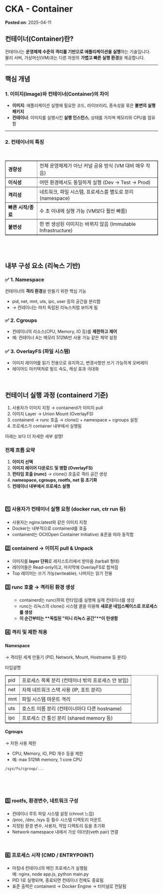 # CKA - Container
**Posted on**: 2025-04-11

<h2>컨테이너(Container)란?</h2>
<p>컨테이너는 <b>운영체제 수준의 격리를 기반으로 애플리케이션을 실행</b>하는 기술입니다.<br />물리 서버, 가상머신(VM)과는 다른 차원의 <b>가볍고 빠른 실행 환경</b>을 제공합니다.</p>
<hr />
<h2>  핵심 개념</h2>
<h3>1. <b>이미지(Image)와 컨테이너(Container)의 차이</b></h3>
<ul>
<li><b>이미지</b>: 애플리케이션 실행에 필요한 코드, 라이브러리, 종속성을 묶은 <b>불변의 실행 패키지</b></li>
<li><b>컨테이너</b>: 이미지를 실행시킨 <b>실행 인스턴스</b>, 상태를 가지며 메모리와 CPU를 점유함</li>
</ul>
<hr />
<h3>2. <b>컨테이너의 특징</b></h3>
<div><br />
<table border="1" style="border-collapse: collapse; width: 100%;">
<tbody>
<tr>
<td><b>경량성</b></td>
<td>전체 운영체제가 아닌 커널 공유 방식 (VM 대비 매우 작음)</td>
</tr>
<tr>
<td><b>이식성</b></td>
<td>어떤 환경에서도 동일하게 실행 (Dev &rarr; Test &rarr; Prod)</td>
</tr>
<tr>
<td><b>격리성</b></td>
<td>네트워크, 파일 시스템, 프로세스를 별도로 분리 (namespace)</td>
</tr>
<tr>
<td><b>빠른 시작/종료</b></td>
<td>수 초 이내에 실행 가능 (VM보다 훨씬 빠름)</td>
</tr>
<tr>
<td><b>불변성</b></td>
<td>한 번 생성된 이미지는 바뀌지 않음 (Immutable Infrastructure)</td>
</tr>
</tbody>
</table>
</div>
<h2>&nbsp;</h2>
<h2>  내부 구성 요소 (리눅스 기반)</h2>
<h3>✅ 1. Namespace</h3>
<p>컨테이너의 <b>격리 환경</b>을 만들기 위한 핵심 기능</p>
<ul>
<li>pid, net, mnt, uts, ipc, user 등의 공간을 분리함</li>
<li>&rarr; 컨테이너는 마치 독립된 리눅스처럼 보이게 됨</li>
</ul>
<h3>✅ 2. Cgroups</h3>
<ul>
<li>컨테이너의 리소스(CPU, Memory, IO 등)를 <b>제한하고 제어</b></li>
<li>예: 컨테이너 A는 메모리 512Mi만 사용 가능 같은 제약 설정</li>
</ul>
<h3>✅ 3. OverlayFS (파일 시스템)</h3>
<ul>
<li>이미지 레이어를 읽기 전용으로 유지하고, 변경사항만 쓰기 가능하게 오버레이</li>
<li>레이어드 아키텍처로 빌드 속도, 캐싱 효과 극대화</li>
</ul>
<p>&nbsp;</p>
<h2>  컨테이너 실행 과정 (containerd 기준)</h2>
<ol>
<li>사용자가 이미지 지정 &rarr; containerd가 이미지 pull</li>
<li>이미지 Layer &rarr; Union Mount (OverlayFS)</li>
<li>containerd &rarr; runc 호출 &rarr; clone() + namespace + cgroups 설정</li>
<li>프로세스가 container 내부에서 실행됨</li>
</ol>
<p>아래는 보다 더 자세한 세부 설명!</p>
<h3>  전체 흐름 요약</h3>
<ol>
<li><b>이미지 선택</b></li>
<li><b>이미지 레이어 다운로드 및 병합 (OverlayFS)</b></li>
<li><b>런타임 호출 (runc)</b> &rarr; clone() 호출로 격리 공간 생성</li>
<li><b>namespace, cgroups, rootfs, net 등 초기화</b></li>
<li><b>컨테이너 내부에서 프로세스 실행</b></li>
</ol>
<p>&nbsp;</p>
<h3>1️⃣ 사용자가 컨테이너 실행 요청 (docker run, ctr run 등)</h3>
<ul>
<li>사용자는 nginx:latest와 같은 이미지 지정</li>
<li>Docker는 내부적으로 containerd를 호출</li>
<li>containerd는 OCI(Open Container Initiative) 표준을 따라 동작함</li>
</ul>
<h3>2️⃣ containerd &rarr; 이미지 pull &amp; Unpack</h3>
<ul>
<li>이미지를 <b>layer 단위</b>로 레지스트리에서 받아옴 (tarball 형태)</li>
<li>레이어들은 Read-only이고, 마지막에 OverlayFS로 합쳐짐</li>
<li>Top 레이어는 쓰기 가능(writeable), 나머지는 읽기 전용</li>
</ul>
<h3>3️⃣ runc 호출 &rarr; 격리된 환경 생성</h3>
<ul>
<ul>
<li>containerd는 runc(하위 런타임)를 실행해 실제 컨테이너를 생성</li>
<li>runc는 리눅스의 clone() 시스템 콜을 이용해 <b>새로운 네임스페이스로 프로세스를 생성</b></li>
<li><b> 이 순간부터는 **독립된 "미니 리눅스 공간"**이 탄생함</b><b></b></li>
</ul>
</ul>
<h3>4️⃣ 격리 및 제한 적용</h3>
<h4>  Namespace</h4>
<p>&rarr; 격리된 세계 만들기 (PID, Network, Mount, Hostname 등 분리)</p>
<div>
<div>타입설명
<table border="1" style="border-collapse: collapse; width: 100%;">
<tbody>
<tr>
<td>pid</td>
<td>프로세스 목록 분리 (컨테이너 밖의 프로세스 안 보임)</td>
</tr>
<tr>
<td>net</td>
<td>자체 네트워크 스택 사용 (IP, 포트 분리)</td>
</tr>
<tr>
<td>mnt</td>
<td>파일 시스템 마운트 격리</td>
</tr>
<tr>
<td>uts</td>
<td>호스트 이름 분리 (컨테이너마다 다른 hostname)</td>
</tr>
<tr>
<td>ipc</td>
<td>프로세스 간 통신 분리 (shared memory 등)</td>
</tr>
</tbody>
</table>
</div>
</div>
<h4>  Cgroups</h4>
<p>&rarr; 자원 사용 제한</p>
<ul>
<li>CPU, Memory, IO, PID 개수 등을 제한</li>
<li>예: max 512Mi memory, 1 core CPU</li>
</ul>
<pre class="sql" id="code_1744272109929"><code>/sys/fs/cgroup/...</code></pre>
<p>&nbsp;</p>
<p>&nbsp;</p>
<h3>5️⃣ rootfs, 환경변수, 네트워크 구성</h3>
<ul>
<li>컨테이너 루트 파일 시스템 설정 (chroot 느낌)</li>
<li>/proc, /dev, /sys 등 필수 시스템 디렉토리 마운트</li>
<li>지정된 환경 변수, 사용자, 작업 디렉토리 등을 초기화</li>
<li>Network namespace 내에서 가상 이더넷(veth pair) 연결</li>
</ul>
<p>&nbsp;</p>
<h3>6️⃣ 프로세스 시작 (CMD / ENTRYPOINT)</h3>
<ul>
<li>마침내 컨테이너의 메인 프로세스가 실행됨<br />예: nginx, node app.js, python main.py</li>
<li>PID 1로 실행되며, 종료되면 컨테이너 전체도 종료됨</li>
<li>표준 출력은 containerd &rarr; Docker Engine &rarr; 터미널로 전달됨</li>
</ul>